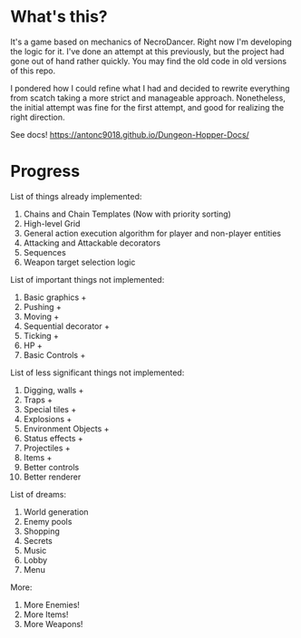 # What's this?

It's a game based on mechanics of NecroDancer. Right now I'm developing the logic for it. I've done an attempt at this previously, but the project had gone out of hand rather quickly. You may find the old code in old versions of this repo.

I pondered how I could refine what I had and decided to rewrite everything from scatch taking a more strict and manageable approach. Nonetheless, the initial attempt was fine for the first attempt, and good for realizing the right direction.

See docs! https://antonc9018.github.io/Dungeon-Hopper-Docs/

# Progress

List of things already implemented:
1. Chains and Chain Templates (Now with priority sorting)
2. High-level Grid
3. General action execution algorithm for player and non-player entities
4. Attacking and Attackable decorators
5. Sequences
6. Weapon target selection logic

List of important things not implemented:
1. Basic graphics +
2. Pushing +
3. Moving +
4. Sequential decorator +
5. Ticking +
6. HP +
6. Basic Controls +

List of less significant things not implemented:
1. Digging, walls +
2. Traps +
3. Special tiles +
4. Explosions +
5. Environment Objects +
6. Status effects +
7. Projectiles +
8. Items +
10. Better controls
9. Better renderer

List of dreams:
1. World generation
2. Enemy pools
3. Shopping
4. Secrets
5. Music
6. Lobby
7. Menu

More:
1. More Enemies!
2. More Items!
3. More Weapons!







